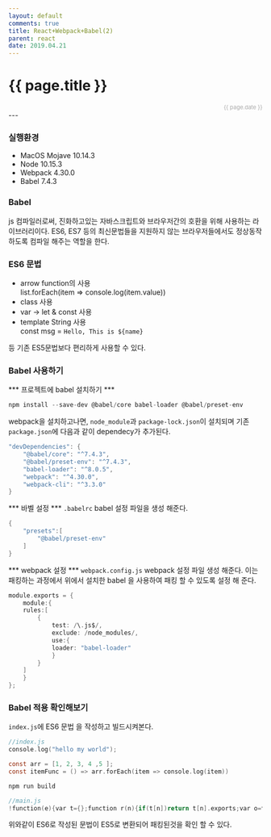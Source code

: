 ```yaml
---
layout: default
comments: true
title: React+Webpack+Babel(2)
parent: react
date: 2019.04.21
---
```


<h1>{{ page.title }}</h1>  
<div style="text-align:right; font-size:11px; color:#aaa">{{ page.date }} </div>
---

### 실행환경
- MacOS Mojave 10.14.3
- Node 10.15.3
- Webpack 4.30.0
- Babel 7.4.3

### Babel
js 컴파일러로써, 진화하고있는 자바스크립트와 브라우저간의 호환을 위해 사용하는 라이브러리이다. ES6, ES7 등의 최신문법들을 지원하지 않는 브라우저들에서도 정상동작 하도록 컴파일 해주는 역할을 한다.

### ES6 문법
- arrow function의 사용  
list.forEach(item => console.log(item.value))  
- class 사용  
- var -> let & const 사용  
- template String 사용  
const msg = `Hello, This is ${name}`

등 기존 ES5문법보다 편리하게 사용할 수 있다.  

### Babel 사용하기

*** 프로젝트에 babel 설치하기 ***
```c
npm install --save-dev @babel/core babel-loader @babel/preset-env
```

webpack을 설치하고나면, `node_module`과 `package-lock.json`이 설치되며 기존 `package.json`에 다음과 같이 dependecy가 추가된다.  

```c
"devDependencies": {
    "@babel/core": "^7.4.3",
    "@babel/preset-env": "^7.4.3",
    "babel-loader": "^8.0.5",
    "webpack": "^4.30.0",
    "webpack-cli": "^3.3.0"
}
```

*** 바벨 설정 ***
`.babelrc` babel 설정 파일을 생성 해준다.
```c
{
    "presets":[
        "@babel/preset-env"
    ]
}
```

*** webpack 설정 ***
`webpack.config.js` webpack 설정 파일 생성 해준다. 이는 패킹하는 과정에서 위에서 설치한  babel 을 사용하여 패킹 할 수 있도록 설정 해 준다.
```c
module.exports = {
    module:{
    rules:[
        {
            test: /\.js$/,
            exclude: /node_modules/,
            use:{
            loader: "babel-loader"
            }
        }
    ]
    }
};
```

### Babel 적용 확인해보기
`index.js`에 ES6 문법 을 작성하고 빌드시켜본다.
```c
//index.js
console.log("hello my world");

const arr = [1, 2, 3, 4 ,5 ];
const itemFunc = () => arr.forEach(item => console.log(item))
```

```c
npm run build
```  

```c
//main.js
!function(e){var t={};function r(n){if(t[n])return t[n].exports;var o=t[n]={i:n,l:!1,exports:{}};return e[n].call(o.exports,o,o.exports,r),o.l=!0,o.exports}r.m=e,r.c=t,r.d=function(e,t,n){r.o(e,t)||Object.defineProperty(e,t,{enumerable:!0,get:n})},r.r=function(e){"undefined"!=typeof Symbol&&Symbol.toStringTag&&Object.defineProperty(e,Symbol.toStringTag,{value:"Module"}),Object.defineProperty(e,"__esModule",{value:!0})},r.t=function(e,t){if(1&t&&(e=r(e)),8&t)return e;if(4&t&&"object"==typeof e&&e&&e.__esModule)return e;var n=Object.create(null);if(r.r(n),Object.defineProperty(n,"default",{enumerable:!0,value:e}),2&t&&"string"!=typeof e)for(var o in e)r.d(n,o,function(t){return e[t]}.bind(null,o));return n},r.n=function(e){var t=e&&e.__esModule?function(){return e.default}:function(){return e};return r.d(t,"a",t),t},r.o=function(e,t){return Object.prototype.hasOwnProperty.call(e,t)},r.p="",r(r.s=0)}([function(e,t){console.log("hello my world")}]);
```

위와같이 ES6로 작성된 문법이 ES5로 변환되어 패킹된것을 확인 할 수 있다.
